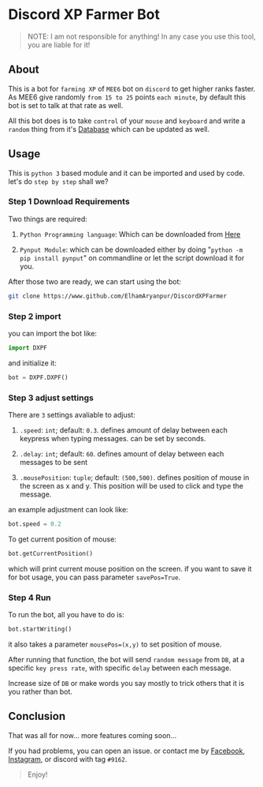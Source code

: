 # Discord XP Farmer Bot

> NOTE: I am not responsible for anything! In any case you use this tool, you
> are liable for it!

## About

This is a bot for `farming XP` of `MEE6` bot on `discord` to get higher ranks faster.
As MEE6 give randomly `from 15 to 25` points `each minute`, by default this bot is
set to talk at that rate as well.

All this bot does is to take `control` of your `mouse` and `keyboard` and write a
`random` thing from it's [Database](misc/db.py) which can be updated as well.

## Usage

This is `python 3` based module and it can be imported and used by code. let's do
`step by step` shall we?

### Step 1 Download Requirements

Two things are required:

1. `Python Programming language`: Which can be downloaded from
   [Here](https://www.python.org)

2. `Pynput Module`: which can be downloaded either by doing "`python -m pip
   install pynput`" on commandline or let the script download it for you.

After those two are ready, we can start using the bot:

```bash
git clone https://www.github.com/ElhamAryanpur/DiscordXPFarmer
```

### Step 2 import

you can import the bot like:

```python
import DXPF
```

and initialize it:

```python
bot = DXPF.DXPF()
```

### Step 3 adjust settings

There are `3` settings avaliable to adjust:

1. `.speed`: `int`; default: `0.3`. defines amount of delay between each keypress when typing
   messages. can be set by seconds.

2. `.delay`: `int`; default: `60`. defines amount of delay between each messages
   to be sent

3. `.mousePosition`: `tuple`; default: `(500,500)`. defines position of mouse in
   the screen as x and y. This position will be used to click and type the
   message.

an example adjustment can look like:

```python
bot.speed = 0.2
```

To get current position of mouse:

```python
bot.getCurrentPosition()
```

which will print current mouse position on the screen. if you want to save it
for bot usage, you can pass parameter `savePos=True`.

### Step 4 Run

To run the bot, all you have to do is:

```python
bot.startWriting()
```

it also takes a parameter `mousePos=(x,y)` to set position of mouse.

After running that function, the bot will send `random message` from `DB`, at a
specific `key press rate`, with specific `delay` between each message.

Increase size of `DB` or make words you say mostly to trick others that it is
you rather than bot.

## Conclusion

That was all for now... more features coming soon...

If you had problems, you can open an issue. or contact me by
[Facebook](https://www.facebook.com/elham.aryanpur.10),
[Instagram](https://www.instagram.com/elham_aryanpur), or discord with tag
`#9162`.

> Enjoy!

